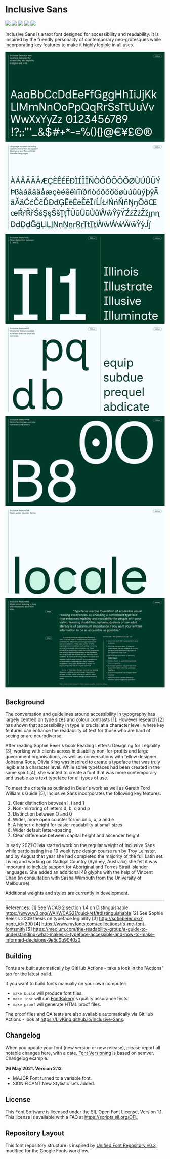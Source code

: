 
# Inclusive Sans

[![][Fontbakery]](https://LivKing.github.io/Inclusive-Sans/fontbakery/fontbakery-report.html)
[![][Universal]](https://LivKing.github.io/Inclusive-Sans/fontbakery/fontbakery-report.html)
[![][GF Profile]](https://LivKing.github.io/Inclusive-Sans/fontbakery/fontbakery-report.html)
[![][Outline Correctness]](https://LivKing.github.io/Inclusive-Sans/fontbakery/fontbakery-report.html)
[![][Shaping]](https://LivKing.github.io/Inclusive-Sans/fontbakery/fontbakery-report.html)

[Fontbakery]: https://img.shields.io/endpoint?url=https%3A%2F%2Fraw.githubusercontent.com%2FLivKing%2FInclusive-Sans%2Fgh-pages%2Fbadges%2Foverall.json
[GF Profile]: https://img.shields.io/endpoint?url=https%3A%2F%2Fraw.githubusercontent.com%2FLivKing%2FInclusive-Sans%2Fgh-pages%2Fbadges%2FGoogleFonts.json
[Outline Correctness]: https://img.shields.io/endpoint?url=https%3A%2F%2Fraw.githubusercontent.com%2FLivKing%2FInclusive-Sans%2Fgh-pages%2Fbadges%2FOutlineCorrectnessChecks.json
[Shaping]: https://img.shields.io/endpoint?url=https%3A%2F%2Fraw.githubusercontent.com%2FLivKing%2FInclusive-Sans%2Fgh-pages%2Fbadges%2FShapingChecks.json
[Universal]: https://img.shields.io/endpoint?url=https%3A%2F%2Fraw.githubusercontent.com%2FLivKing%2FInclusive-Sans%2Fgh-pages%2Fbadges%2FUniversal.json

Inclusive Sans is a text font designed for accessibility and readability. It is inspired by the friendly personality of contemporary neo-grotesques while incorporating key features to make it highly legible in all uses. 


![Sample Image](documentation/InclusiveSans.jpg)
![Sample Image](documentation/InclusiveSans2.jpg)
![Sample Image](documentation/InclusiveSans3.jpg)
![Sample Image](documentation/InclusiveSans4.jpg)
![Sample Image](documentation/InclusiveSans5.jpg)
![Sample Image](documentation/InclusiveSans6.jpg)
![Sample Image](documentation/InclusiveSans7.jpg)



## Background

The conversation and guidelines around accessibility in typography has largely centred on type sizes and colour contrasts [1]. However research [2] has shown that accessibility in type is crucial at a character level, where key features can enhance the readability of text for those who are hard of seeing or are neurodiverse. 

After reading Sophie Beier's book Reading Letters: Designing for Legibility [3], working with clients across in disability non-for-profits and large government organisations, as well as conversations with fellow designer Johanna Roca, Olivia King was inspired to create a typeface that was truly legible at a character level. While some typefaces had been created in the same spirit [4], she wanted to create a font that was more contemporary and usable as a text typeface for all types of use. 

To meet the criteria as outlined in Beier's work as well as Gareth Ford William's Guide [5], Inclusive Sans incorporates the following key features:

1. Clear distinction between I, l and 1
2. Non-mirroring of letters d, b, q and p
3. Distinction between O and 0
4. Wider, more open counter forms on c, o, a and e
5. A higher x-height for easier readability at small sizes
6. Wider default letter-spacing 
7. Clear difference between capital height and ascender height

In early 2021 Olivia started work on the regular weight of Inclusive Sans while participating in a 10 week type design course run by Troy Leinster, and by August that year she had completed the majority of the full Latin set. Living and working on Gadigal Country (Sydney, Australia) she felt it was important to include support for Aboriginal and Torres Strait Islander languages. She added an additional 48 glyphs with the help of Vincent Chan (in consultation with Sasha Wilmouth from the University of Melbourne).

Additional weights and styles are currently in development.

---

References:
[1] See WCAG 2 section 1.4 on Distinguishable https://www.w3.org/WAI/WCAG21/quickref/#distinguishable
[2] See Sophie Beier's 2009 thesis on typeface legibility
[3] http://sofiebeier.dk/?page_id=390
[4] https://www.myfonts.com/collections/fs-me-font-fontsmith
[5] https://medium.com/the-readability-group/a-guide-to-understanding-what-makes-a-typeface-accessible-and-how-to-make-informed-decisions-9e5c0b9040a0



## Building

Fonts are built automatically by GitHub Actions - take a look in the "Actions" tab for the latest build.

If you want to build fonts manually on your own computer:

* `make build` will produce font files.
* `make test` will run [FontBakery](https://github.com/googlefonts/fontbakery)'s quality assurance tests.
* `make proof` will generate HTML proof files.

The proof files and QA tests are also available automatically via GitHub Actions - look at https://LivKing.github.io/Inclusive-Sans.

## Changelog

When you update your font (new version or new release), please report all notable changes here, with a date.
[Font Versioning](https://github.com/googlefonts/gf-docs/tree/main/Spec#font-versioning) is based on semver. 
Changelog example:

**26 May 2021. Version 2.13**
- MAJOR Font turned to a variable font.
- SIGNIFICANT New Stylistic sets added.

## License

This Font Software is licensed under the SIL Open Font License, Version 1.1.
This license is available with a FAQ at
https://scripts.sil.org/OFL

## Repository Layout

This font repository structure is inspired by [Unified Font Repository v0.3](https://github.com/unified-font-repository/Unified-Font-Repository), modified for the Google Fonts workflow.
